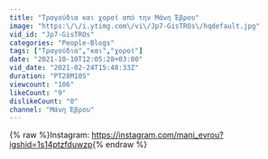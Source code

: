 ```yaml
---
title: "Τραγούδια και χοροί από την Μάνη Έβρου"
image: "https:\/\/i.ytimg.com\/vi\/Jp7-GisTROs\/hqdefault.jpg"
vid_id: "Jp7-GisTROs"
categories: "People-Blogs"
tags: ["Τραγούδια","και","χοροί"]
date: "2021-10-10T12:05:28+03:00"
vid_date: "2021-02-24T15:48:33Z"
duration: "PT28M10S"
viewcount: "106"
likeCount: "9"
dislikeCount: "0"
channel: "Μάνη Έβρου"
---
```

{% raw %}Instagram: <a rel="nofollow" target="blank" href="https://instagram.com/mani_evrou?igshid=1s14ptzfduwzp">https://instagram.com/mani_evrou?igshid=1s14ptzfduwzp</a>{% endraw %}
